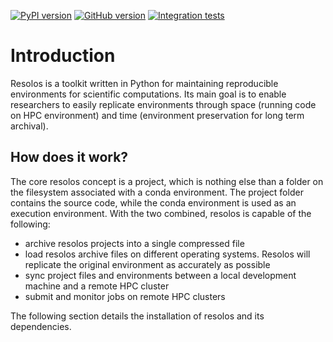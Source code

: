 [![PyPI version](https://img.shields.io/pypi/v/resolos)](https://pypi.org/project/resolos/) 
[![GitHub version](https://img.shields.io/github/v/release/nuvolos-cloud/resolos)](https://github.com/nuvolos-cloud/resolos)
[![Integration tests](https://github.com/nuvolos-cloud/resolos/actions/workflows/integration-test.yaml/badge.svg)](https://github.com/nuvolos-cloud/resolos/actions/workflows/integration-test.yaml)

# Introduction

Resolos is a toolkit written in Python for maintaining reproducible environments for scientific computations.
Its main goal is to enable researchers to easily replicate environments through space (running code on HPC environment)
and time (environment preservation for long term archival).

## How does it work?

The core resolos concept is a project, which is nothing else than a folder on the filesystem associated
with a conda environment. The project folder contains the source code, while the conda environment is 
used as an execution environment. With the two combined, resolos is capable of the following:

- archive resolos projects into a single compressed file
- load resolos archive files on different operating systems. Resolos will replicate the original environment
as accurately as possible
- sync project files and environments between a local development machine and a remote HPC cluster
- submit and monitor jobs on remote HPC clusters

The following section details the installation of resolos and its dependencies.

